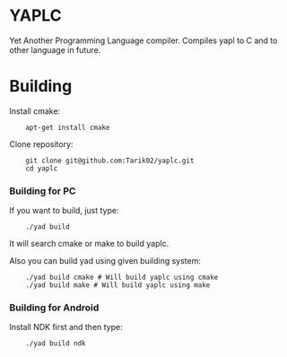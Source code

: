 # YAPLC
Yet Another Programming Language compiler. Compiles yapl to C and to other language in future.

# Building
Install cmake:
```
	apt-get install cmake
```

Clone repository:
```
	git clone git@github.com:Tarik02/yaplc.git
	cd yaplc
```

### Building for PC
If you want to build, just type:
```
	./yad build
```
It will search cmake or make to build yaplc.

Also you can build yad using given building system:
```
	./yad build cmake # Will build yaplc using cmake
	./yad build make # Will build yaplc using make
```

### Building for Android
Install NDK first and then type:
```
	./yad build ndk
```